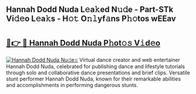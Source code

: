 ## Hannah Dodd Nuda L𝚎a𝚔ed N𝚞𝚍e - Part-STk Vi𝚍𝚎o L𝚎a𝚔s - H𝚘𝚝 O𝚗𝚕yf𝚊ns P𝚑𝚘tos wEEav

# <h2><a href="http://kf39ag2.oniu.top/?m=Hannah+Dodd+Nuda">🔗👉 🔴 Hannah Dodd Nuda P𝚑ot𝚘𝚜 V𝚒d𝚎o</a></h2>

[![Hannah Dodd Nuda Nu𝚍e𝚜](https://i.imgur.com/0qMVB7G.gif)](http://kf39ag2.oniu.top/?m=Hannah+Dodd+Nuda)
Virtual dance creator and web entertainer Hannah Dodd Nuda, celebrated for publishing dance and lifestyle tutorials through solo and collaborative dance presentations and brief clips. Versatile stunt performer Hannah Dodd Nuda, known for their remarkable abilities and accomplishments in performing dangerous stunts.  
